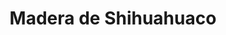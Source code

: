 ---
title: "Madera de Shihuahuaco"
description: "Madera de Shihuahuaco"
main:
  id: 9 
  content: |
    La madera de Shihuahuaco es una de las más resistentes y duraderas del mercado. Su alta densidad y dureza la convierten en una opción ideal para estructuras de alto impacto, pisos de tráfico intenso y mobiliario de lujo. Su color varía entre marrón oscuro y rojizo con vetas elegantes, lo que le da un atractivo natural.

  imgCard: "@/images/shihuahuaco/Shihuahuaco.jpg"
  imgMain: "@/images/shihuahuaco/Shihuahuaco.jpg"
  imgAlt: "Madera de Shihuahuaco en diferentes aplicaciones"
tabs:
  - id: "tabs-with-card-item-1"
    dataTab: "#tabs-with-card-1"
    title: "Características"
  - id: "tabs-with-card-item-2"
    dataTab: "#tabs-with-card-2"
    title: "Aplicaciones"
  - id: "tabs-with-card-item-3"
    dataTab: "#tabs-with-card-3"
    title: "Más fotos"
longDescription:
  title: "Características"
  subTitle: |
    
  btnTitle: "📲 ¿Quieres saber más sobre esta Madera? Habla con un Asesor"
  btnURL: "https://wa.me/51975733744?text=Hola%2C%20quisiera%20saber%20m%C3%A1s%20sobre%20la%20madera%20de%20Shihuahuaco%20disponible%20en%20Cheaper%20Buy."
descriptionList:
  - title: "Madera extremadamente dura y pesada"
    subTitle: "Alta resistencia al desgaste y golpes."
  - title: "Alta durabilidad"
    subTitle: "Soporta climas extremos y humedad sin deteriorarse."
  - title: "Color atractivo"
    subTitle: "Tonos marrón oscuro a rojizo con vetas bien definidas."
  - title: "Resistente a plagas"
    subTitle: "Naturalmente protegida contra termitas y hongos."
  - title: "Excelente estabilidad dimensional"
    subTitle: "No se deforma con cambios de temperatura o humedad."
  - title: "Acabado fino y elegante"
    subTitle: "Permite un lijado y pulido de alta calidad."
  - title: "Alta resistencia mecánica"
    subTitle: "Ideal para construcciones pesadas y estructuras de alto impacto."
  - title: "Densidad superior"
    subTitle: "Se encuentra entre las maderas más densas del mundo."
specificationsLeft:
  - title: "Pisos de alto tráfico"
    subTitle: "Ideal para espacios comerciales y residenciales de lujo."
  - title: "Estructuras de construcción"
    subTitle: "Usada en vigas, columnas y puentes por su resistencia."
  - title: "Muebles de madera maciza"
    subTitle: "Perfecta para mesas, escritorios y sillas de alta gama."
  - title: "Parquet y revestimientos"
    subTitle: "Ofrece un acabado elegante y duradero."
specificationsRight:
  - title: "Escaleras y pasamanos"
    subTitle: "Su dureza la hace ideal para estructuras resistentes."
  - title: "Decoración interior"
    subTitle: "Utilizada en paneles de pared y molduras."
  - title: "Instrumentos musicales"
    subTitle: "Apreciada en percusión y cuerda por su resonancia."
  - title: "Uso en exteriores"
    subTitle: "Perfecta para pérgolas, decks y estructuras al aire libre."
blueprints:
  first: "@/images/shihuahuaco/Shihuahuaco_Centrada.jpg"
  second: "@/images/shihuahuaco/Shihuahuaco_Lateral.jpg"
---